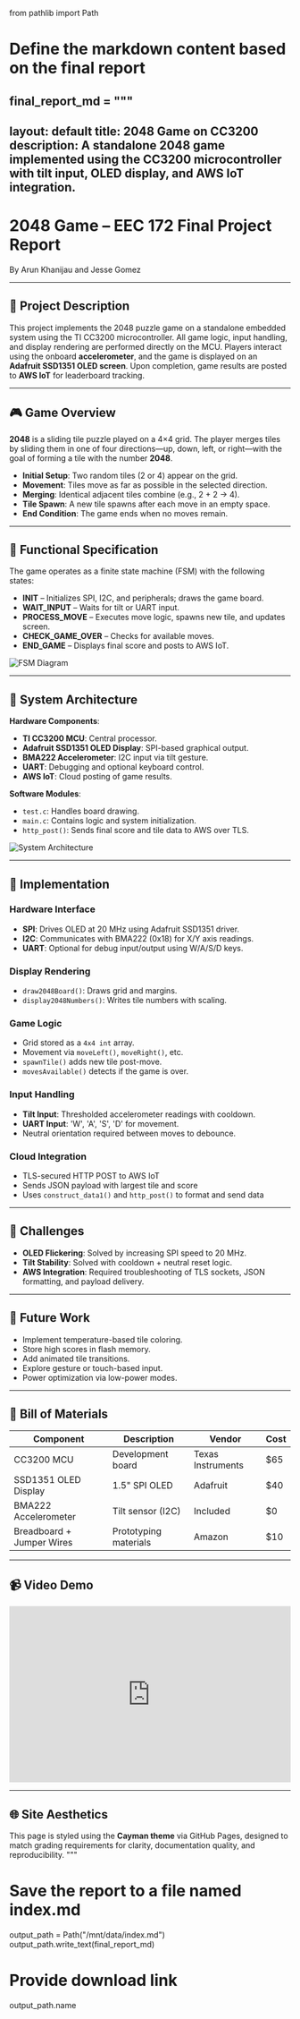 from pathlib import Path

# Define the markdown content based on the final report
final_report_md = """
---
layout: default
title: 2048 Game on CC3200
description: A standalone 2048 game implemented using the CC3200 microcontroller with tilt input, OLED display, and AWS IoT integration.
---

# 2048 Game – EEC 172 Final Project Report

By Arun Khanijau and Jesse Gomez

---

## 📝 Project Description

This project implements the 2048 puzzle game on a standalone embedded system using the TI CC3200 microcontroller. All game logic, input handling, and display rendering are performed directly on the MCU. Players interact using the onboard **accelerometer**, and the game is displayed on an **Adafruit SSD1351 OLED screen**. Upon completion, game results are posted to **AWS IoT** for leaderboard tracking.

---

## 🎮 Game Overview

**2048** is a sliding tile puzzle played on a 4×4 grid. The player merges tiles by sliding them in one of four directions—up, down, left, or right—with the goal of forming a tile with the number **2048**.

- **Initial Setup**: Two random tiles (2 or 4) appear on the grid.
- **Movement**: Tiles move as far as possible in the selected direction.
- **Merging**: Identical adjacent tiles combine (e.g., 2 + 2 → 4).
- **Tile Spawn**: A new tile spawns after each move in an empty space.
- **End Condition**: The game ends when no moves remain.

---

## 🧠 Functional Specification

The game operates as a finite state machine (FSM) with the following states:

- **INIT** – Initializes SPI, I2C, and peripherals; draws the game board.
- **WAIT_INPUT** – Waits for tilt or UART input.
- **PROCESS_MOVE** – Executes move logic, spawns new tile, and updates screen.
- **CHECK_GAME_OVER** – Checks for available moves.
- **END_GAME** – Displays final score and posts to AWS IoT.

![FSM Diagram](media/fsm.png)

---

## 🧩 System Architecture

**Hardware Components**:
- **TI CC3200 MCU**: Central processor.
- **Adafruit SSD1351 OLED Display**: SPI-based graphical output.
- **BMA222 Accelerometer**: I2C input via tilt gesture.
- **UART**: Debugging and optional keyboard control.
- **AWS IoT**: Cloud posting of game results.

**Software Modules**:
- `test.c`: Handles board drawing.
- `main.c`: Contains logic and system initialization.
- `http_post()`: Sends final score and tile data to AWS over TLS.

![System Architecture](media/system-architecture.png)

---

## 🔧 Implementation

### Hardware Interface
- **SPI**: Drives OLED at 20 MHz using Adafruit SSD1351 driver.
- **I2C**: Communicates with BMA222 (0x18) for X/Y axis readings.
- **UART**: Optional for debug input/output using W/A/S/D keys.

### Display Rendering
- `draw2048Board()`: Draws grid and margins.
- `display2048Numbers()`: Writes tile numbers with scaling.

### Game Logic
- Grid stored as a `4x4 int` array.
- Movement via `moveLeft()`, `moveRight()`, etc.
- `spawnTile()` adds new tile post-move.
- `movesAvailable()` detects if the game is over.

### Input Handling
- **Tilt Input**: Thresholded accelerometer readings with cooldown.
- **UART Input**: 'W', 'A', 'S', 'D' for movement.
- Neutral orientation required between moves to debounce.

### Cloud Integration
- TLS-secured HTTP POST to AWS IoT
- Sends JSON payload with largest tile and score
- Uses `construct_data1()` and `http_post()` to format and send data

---

## 🧪 Challenges

- **OLED Flickering**: Solved by increasing SPI speed to 20 MHz.
- **Tilt Stability**: Solved with cooldown + neutral reset logic.
- **AWS Integration**: Required troubleshooting of TLS sockets, JSON formatting, and payload delivery.

---

## 🚀 Future Work

- Implement temperature-based tile coloring.
- Store high scores in flash memory.
- Add animated tile transitions.
- Explore gesture or touch-based input.
- Power optimization via low-power modes.

---

## 🧾 Bill of Materials

| Component                  | Description                | Vendor              | Cost  |
|----------------------------|----------------------------|----------------------|-------|
| CC3200 MCU                 | Development board          | Texas Instruments    | $65   |
| SSD1351 OLED Display       | 1.5\" SPI OLED             | Adafruit             | $40   |
| BMA222 Accelerometer       | Tilt sensor (I2C)          | Included             | $0    |
| Breadboard + Jumper Wires | Prototyping materials      | Amazon               | $10   |

---

## 📹 Video Demo

<iframe width="100%" height="315" src="https://www.youtube.com/embed/YOUR_VIDEO_ID" frameborder="0" allowfullscreen></iframe>

---

## 🌐 Site Aesthetics

This page is styled using the **Cayman theme** via GitHub Pages, designed to match grading requirements for clarity, documentation quality, and reproducibility.
"""

# Save the report to a file named index.md
output_path = Path("/mnt/data/index.md")
output_path.write_text(final_report_md)

# Provide download link
output_path.name
